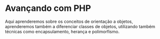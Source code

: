 # Avançando com PHP
Aqui aprenderemos sobre os conceitos de orientação a objetos, aprenderemos também a diferenciar classes de objetos, utilizando também técnicas como encapsulamento, herança e polimorfismo.

